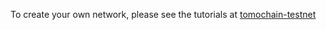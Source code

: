 To create your own network, please see the tutorials at [tomochain-testnet](https://github.com/tomochain/tomochain-testnet#run-your-tomochain-private-network)
